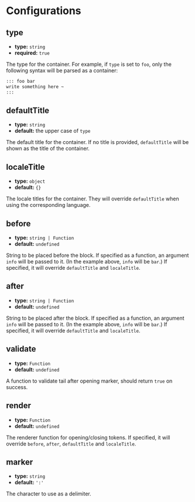 # Configurations

## type

- **type:** `string`
- **required:** `true`

The type for the container. For example, if `type` is set to `foo`, only the following syntax will be parsed as a container:

```md
::: foo bar
write something here ~
:::
```

## defaultTitle

- **type:** `string`
- **default:** the upper case of `type`

The default title for the container. If no title is provided, `defaultTitle` will be shown as the title of the container.

## localeTitle

- **type:** `object`
- **default:** `{}`

The locale titles for the container. They will override `defaultTitle` when using the corresponding language.

## before

- **type:** `string | Function`
- **default:** `undefined`

String to be placed before the block. If specified as a function, an argument `info` will be passed to it. (In the example above, `info` will be `bar`.) If specified, it will override `defaultTitle` and `localeTitle`.

## after

- **type:** `string | Function`
- **default:** `undefined`

String to be placed after the block. If specified as a function, an argument `info` will be passed to it. (In the example above, `info` will be `bar`.) If specified, it will override `defaultTitle` and `localeTitle`.

## validate

- **type:** `Function`
- **default:** `undefined`

A function to validate tail after opening marker, should return `true` on success.

## render

- **type:** `Function`
- **default:** `undefined`

The renderer function for opening/closing tokens. If specified, it will override `before`, `after`, `defaultTitle` and `localeTitle`.

## marker

- **type:** `string`
- **default:** `':'`

The character to use as a delimiter.
